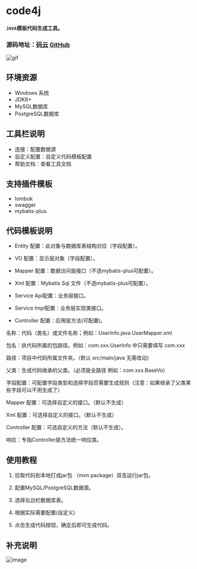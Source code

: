 # code4j
#### `JAVA`模板代码生成工具。
### 源码地址：[码云](https://gitee.com/LW_Ping/code4j) [GitHub](https://github.com/W-Ping/code4j)
![gif](https://user-images.githubusercontent.com/42802329/174940893-1f512f9d-3ef4-44ed-9515-0f41a8493ece.gif)

## 环境资源
* Windows 系统
* JDK8+ 
* MySQL数据库
* PostgreSQL数据库

## 工具栏说明
* 连接：配置数据源
* 自定义配置：自定义代码模板配置
* 帮助文档：查看工具文档

## 支持插件模板
* lombok
* swagger
* mybatis-plus
## 代码模板说明
* Entity 配置：此对象与数据库表结构对应（字段配置）。

* VO 配置：显示层对象（字段配置）。

* Mapper 配置：数据访问层接口（不选mybatis-plus可配置）。

* Xml 配置：Mybatis Sql 文件（不选mybatis-plus可配置）。

* Service Api配置：业务层接口。

* Service Impl配置：业务层实现类接口。

* Controller 配置：应用层方法(可配置)。

名称：代码（类名）或文件名称；例如：UserInfo.java  UserMapper.xml

包名：执代码所属的包路径。例如：com.xxx.UserInfo 中只需要填写 com.xxx

路径：项目中代码所属文件夹。（默认 src/main/java 无需改动）

父类：生成代码继承的父类。（必须是全路径 例如：com.xxx.BaseVo）

字段配置：可配置字段类型和选择字段否需要生成规则（注意：如果继承了父类某些字段可以不用生成了）

Mapper 配置：可选择自定义的接口。（默认不生成）

Xml 配置：可选择自定义的接口。（默认不生成）

Controller 配置：可选自定义的方法（默认不生成）。

响应：专指Controller层方法统一响应类。

## 使用教程

1. 拉取代码到本地打成jar包 （mvn package）双击运行jar包。

2. 配置MySQL/PostgreSQL数据源。

3. 选择左边栏数据库表。

4. 根据实际需要配置(自定义)

5. 点击生成代码按钮，确定后即可生成代码。

## 补充说明

![image](https://user-images.githubusercontent.com/42802329/174946492-b9aa05b9-6051-4bf9-8735-d17051f68a5a.png)